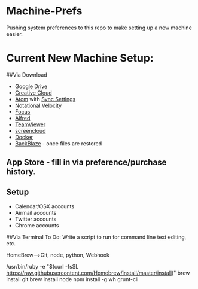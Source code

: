 # Machine-Prefs
Pushing system preferences to this repo to make setting up a new machine easier.

# Current New Machine Setup:
##Via Download
* [Google Drive](https://www.google.com/drive/download/)
* [Creative Cloud](https://www.adobe.com/creativecloud/desktop-app.html)
* [Atom](https://atom.io/) with [Sync Settings](http://atom.io/packages/sync-settings)
* [Notational Velocity](http://notational.net/)
* [Focus](https://heyfocus.com/)
* [Alfred](https://www.alfredapp.com/)
* [TeamViewer](https://www.teamviewer.com/en/)
* [screencloud](https://screencloud.net/)
* [Docker](https://docs.docker.com/docker-for-mac/)
* [BackBlaze](https://www.backblaze.com/) - once files are restored


## App Store - fill in via preference/purchase history.

## Setup
* Calendar/OSX accounts
* Airmail accounts
* Twitter accounts
* Chrome accounts

##Via Terminal
To Do: Write a script to run for command line text editing, etc.

HomeBrew—>Git, node, python, Webhook

/usr/bin/ruby -e "$(curl -fsSL https://raw.githubusercontent.com/Homebrew/install/master/install)"
brew install git
brew install node
npm install -g wh grunt-cli
